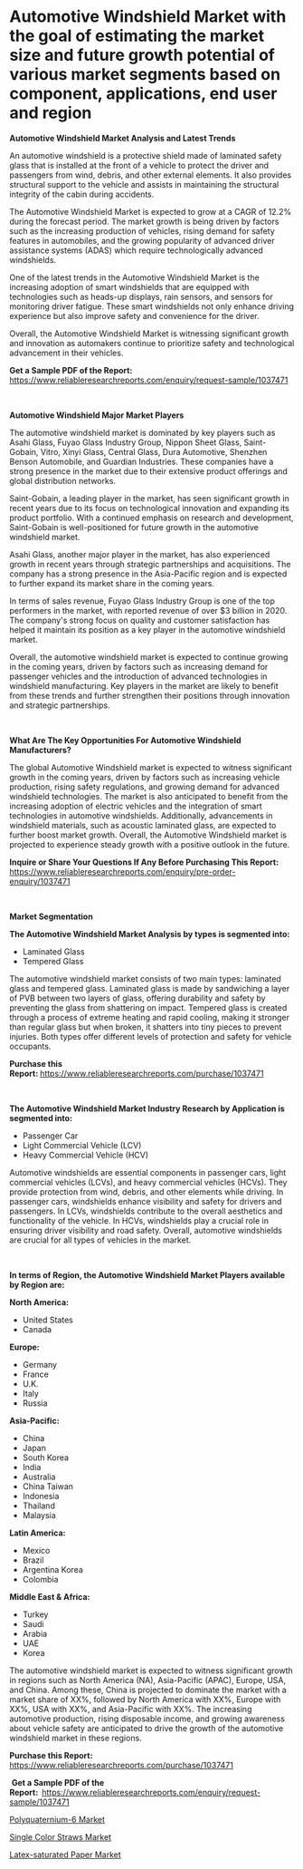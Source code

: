 <p><h1>Automotive Windshield Market with the goal of estimating the market size and future growth potential of various market segments based on component, applications, end user and region</h1></p><p><strong>Automotive Windshield Market Analysis and Latest Trends</strong></p>
<p><p>An automotive windshield is a protective shield made of laminated safety glass that is installed at the front of a vehicle to protect the driver and passengers from wind, debris, and other external elements. It also provides structural support to the vehicle and assists in maintaining the structural integrity of the cabin during accidents.</p><p>The Automotive Windshield Market is expected to grow at a CAGR of 12.2% during the forecast period. The market growth is being driven by factors such as the increasing production of vehicles, rising demand for safety features in automobiles, and the growing popularity of advanced driver assistance systems (ADAS) which require technologically advanced windshields.</p><p>One of the latest trends in the Automotive Windshield Market is the increasing adoption of smart windshields that are equipped with technologies such as heads-up displays, rain sensors, and sensors for monitoring driver fatigue. These smart windshields not only enhance driving experience but also improve safety and convenience for the driver.</p><p>Overall, the Automotive Windshield Market is witnessing significant growth and innovation as automakers continue to prioritize safety and technological advancement in their vehicles.</p></p>
<p><strong>Get a Sample PDF of the Report:&nbsp;</strong> <a href="https://www.reliableresearchreports.com/enquiry/request-sample/1037471">https://www.reliableresearchreports.com/enquiry/request-sample/1037471</a></p>
<p>&nbsp;</p>
<p><strong>Automotive Windshield Major Market Players</strong></p>
<p><p>The automotive windshield market is dominated by key players such as Asahi Glass, Fuyao Glass Industry Group, Nippon Sheet Glass, Saint-Gobain, Vitro, Xinyi Glass, Central Glass, Dura Automotive, Shenzhen Benson Automobile, and Guardian Industries. These companies have a strong presence in the market due to their extensive product offerings and global distribution networks.</p><p>Saint-Gobain, a leading player in the market, has seen significant growth in recent years due to its focus on technological innovation and expanding its product portfolio. With a continued emphasis on research and development, Saint-Gobain is well-positioned for future growth in the automotive windshield market.</p><p>Asahi Glass, another major player in the market, has also experienced growth in recent years through strategic partnerships and acquisitions. The company has a strong presence in the Asia-Pacific region and is expected to further expand its market share in the coming years.</p><p>In terms of sales revenue, Fuyao Glass Industry Group is one of the top performers in the market, with reported revenue of over $3 billion in 2020. The company's strong focus on quality and customer satisfaction has helped it maintain its position as a key player in the automotive windshield market.</p><p>Overall, the automotive windshield market is expected to continue growing in the coming years, driven by factors such as increasing demand for passenger vehicles and the introduction of advanced technologies in windshield manufacturing. Key players in the market are likely to benefit from these trends and further strengthen their positions through innovation and strategic partnerships.</p></p>
<p>&nbsp;</p>
<p><strong>What Are The Key Opportunities For Automotive Windshield Manufacturers?</strong></p>
<p><p>The global Automotive Windshield market is expected to witness significant growth in the coming years, driven by factors such as increasing vehicle production, rising safety regulations, and growing demand for advanced windshield technologies. The market is also anticipated to benefit from the increasing adoption of electric vehicles and the integration of smart technologies in automotive windshields. Additionally, advancements in windshield materials, such as acoustic laminated glass, are expected to further boost market growth. Overall, the Automotive Windshield market is projected to experience steady growth with a positive outlook in the future.</p></p>
<p><strong>Inquire or Share Your Questions If Any Before Purchasing This Report:</strong> <a href="https://www.reliableresearchreports.com/enquiry/pre-order-enquiry/1037471">https://www.reliableresearchreports.com/enquiry/pre-order-enquiry/1037471</a></p>
<p>&nbsp;</p>
<p><strong>Market Segmentation</strong></p>
<p><strong>The Automotive Windshield Market Analysis by types is segmented into:</strong></p>
<p><ul><li>Laminated Glass</li><li>Tempered Glass</li></ul></p>
<p><p>The automotive windshield market consists of two main types: laminated glass and tempered glass. Laminated glass is made by sandwiching a layer of PVB between two layers of glass, offering durability and safety by preventing the glass from shattering on impact. Tempered glass is created through a process of extreme heating and rapid cooling, making it stronger than regular glass but when broken, it shatters into tiny pieces to prevent injuries. Both types offer different levels of protection and safety for vehicle occupants.</p></p>
<p><strong>Purchase this Report:&nbsp;</strong><a href="https://www.reliableresearchreports.com/purchase/1037471">https://www.reliableresearchreports.com/purchase/1037471</a></p>
<p>&nbsp;</p>
<p><strong>The Automotive Windshield Market Industry Research by Application is segmented into:</strong></p>
<p><ul><li>Passenger Car</li><li>Light Commercial Vehicle (LCV)</li><li>Heavy Commercial Vehicle (HCV)</li></ul></p>
<p><p>Automotive windshields are essential components in passenger cars, light commercial vehicles (LCVs), and heavy commercial vehicles (HCVs). They provide protection from wind, debris, and other elements while driving. In passenger cars, windshields enhance visibility and safety for drivers and passengers. In LCVs, windshields contribute to the overall aesthetics and functionality of the vehicle. In HCVs, windshields play a crucial role in ensuring driver visibility and road safety. Overall, automotive windshields are crucial for all types of vehicles in the market.</p></p>
<p>&nbsp;</p>
<p><strong>In terms of Region, the Automotive Windshield Market Players available by Region are:</strong></p>
<p>
    <p> <strong> North America: </strong>
        <ul>
            <li>United States</li>
            <li>Canada</li>
        </ul>
        </p> 
    <p> <strong> Europe: </strong>
        <ul>
            <li>Germany</li>
            <li>France</li>
            <li>U.K.</li>
            <li>Italy</li>
            <li>Russia</li>
        </ul>
        </p> 
    <p> <strong> Asia-Pacific: </strong>
        <ul>
            <li>China</li>
            <li>Japan</li>
            <li>South Korea</li>
            <li>India</li>
            <li>Australia</li>
            <li>China Taiwan</li>
            <li>Indonesia</li>
            <li>Thailand</li>
            <li>Malaysia</li>
        </ul>
        </p> 
    <p> <strong> Latin America: </strong>
        <ul>
            <li>Mexico</li>
            <li>Brazil</li>
            <li>Argentina Korea</li>
            <li>Colombia</li>
        </ul>
        </p> 
    <p> <strong> Middle East & Africa: </strong>
        <ul>
            <li>Turkey</li>
            <li>Saudi</li>
            <li>Arabia</li>
            <li>UAE</li>
            <li>Korea</li>
        </ul>
    </p>
    </p>
<p><p>The automotive windshield market is expected to witness significant growth in regions such as North America (NA), Asia-Pacific (APAC), Europe, USA, and China. Among these, China is projected to dominate the market with a market share of XX%, followed by North America with XX%, Europe with XX%, USA with XX%, and Asia-Pacific with XX%. The increasing automotive production, rising disposable income, and growing awareness about vehicle safety are anticipated to drive the growth of the automotive windshield market in these regions.</p></p>
<p><strong>Purchase this Report: </strong><a href="https://www.reliableresearchreports.com/purchase/1037471">https://www.reliableresearchreports.com/purchase/1037471</a></p>
<p>&nbsp;<strong>Get a Sample PDF of the Report:&nbsp;&nbsp;</strong><a href="https://www.reliableresearchreports.com/enquiry/request-sample/1037471">https://www.reliableresearchreports.com/enquiry/request-sample/1037471</a></p>
<p><strong></strong></p>
<p><p><a href="https://view.publitas.com/reportprime-1/global-polyquaternium-6-market-size-and-market-trends-insights-and-projections-from-2023-to-2030/">Polyquaternium-6 Market</a></p><p><a href="https://view.publitas.com/reportprime-1/single-color-straws-market-size-growth-and-forecast-from-2023-2030/">Single Color Straws Market</a></p><p><a href="https://view.publitas.com/reportprime-1/latex-saturated-paper-market-size-growth-and-forecast-from-2023-2030/">Latex-saturated Paper Market</a></p></p>